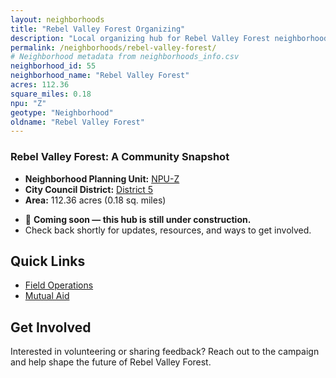 ```yaml
---
layout: neighborhoods
title: "Rebel Valley Forest Organizing"
description: "Local organizing hub for Rebel Valley Forest neighborhood. Connect with field operations, mutual aid, and community organizing efforts."
permalink: /neighborhoods/rebel-valley-forest/
# Neighborhood metadata from neighborhoods_info.csv
neighborhood_id: 55
neighborhood_name: "Rebel Valley Forest"
acres: 112.36
square_miles: 0.18
npu: "Z"
geotype: "Neighborhood"
oldname: "Rebel Valley Forest"
---
```


### **Rebel Valley Forest: A Community Snapshot**

  * **Neighborhood Planning Unit:** [NPU-Z](https://www.atlantaga.gov/government/departments/city-planning/neighborhood-planning-units/neighborhood-and-npu-contacts)
  * **City Council District:** [District 5](https://citycouncil.atlantaga.gov/council-members)
  * **Area:** 112.36 acres (0.18 sq. miles)

- 🚧 **Coming soon — this hub is still under construction.**
- Check back shortly for updates, resources, and ways to get involved.

## Quick Links

- [Field Operations](./field-ops/)
- [Mutual Aid](./mutual-aid/)

## Get Involved

Interested in volunteering or sharing feedback? Reach out to the campaign and help shape the future of Rebel Valley Forest.
